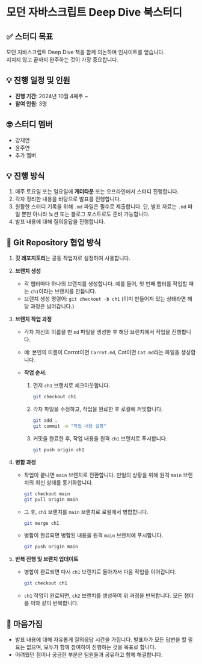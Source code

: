# 모던 자바스크립트 Deep Dive 북스터디

## ✅ 스터디 목표

모던 자바스크립트 Deep Dive 책을 함께 의논하며 인사이트를 얻습니다.  
지치지 않고 끝까지 완주하는 것이 가장 중요합니다.

## 💡 진행 일정 및 인원

- **진행 기간**: 2024년 10월 4째주 ~
- **참여 인원**: 3명

## 🤓 스터디 멤버

- 강재연
- 윤주연
- 추가 멤버

## 💡 진행 방식

1. 매주 토요일 또는 일요일에 **게더타운** 또는 오프라인에서 스터디 진행합니다.
2. 각자 정리한 내용을 바탕으로 발표를 진행합니다.
3. 원활한 스터디 기록을 위해 `.md` 파일은 필수로 제출합니다. 단, 발표 자료는 `.md` 파일 뿐만 아니라 노션 또는 블로그 포스트로도 준비 가능합니다.
4. 발표 내용에 대해 질의응답을 진행합니다.

## 🌳 Git Repository 협업 방식

1. **깃 레포지토리**는 공동 작업자로 설정하여 사용합니다.

2. **브랜치 생성**

   - 각 챕터마다 하나의 브랜치를 생성합니다. 예를 들어, 첫 번째 챕터를 작업할 때는 `ch1`이라는 브랜치를 만듭니다.
   - 브랜치 생성 명령어: `git checkout -b ch1` (이미 만들어져 있는 상태라면 해당 과정은 넘어갑니다.)

3. **브랜치 작업 과정**

   - 각자 자신의 이름을 딴 `md` 파일을 생성한 후 해당 브랜치에서 작업을 진행합니다.
   - 예: 본인의 이름이 Carrot이면 `Carrot.md`, Cat이면 `Cat.md`라는 파일을 생성합니다.
   - **작업 순서**:

     1. 먼저 `ch1` 브랜치로 체크아웃합니다.

        ```bash
        git checkout ch1
        ```

     2. 각자 파일을 수정하고, 작업을 완료한 후 로컬에 커밋합니다.

        ```bash
        git add .
        git commit -m "작업 내용 설명"
        ```

     3. 커밋을 완료한 후, 작업 내용을 원격 `ch1` 브랜치로 푸시합니다.

        ```bash
        git push origin ch1
        ```

4. **병합 과정**

   - 작업이 끝나면 `main` 브랜치로 전환합니다. 만일의 상황을 위해 원격 `main` 브랜치의 최신 상태를 동기화합니다.

     ```bash
     git checkout main
     git pull origin main
     ```

   - 그 후, `ch1` 브랜치를 `main` 브랜치로 로컬에서 병합합니다.

     ```bash
     git merge ch1
     ```

   - 병합이 완료되면 병합된 내용을 원격 `main` 브랜치에 푸시합니다.

     ```bash
     git push origin main
     ```

5. **반복 진행 및 브랜치 업데이트**

   - 병합이 완료되면 다시 `ch1` 브랜치로 돌아가서 다음 작업을 이어갑니다.

     ```bash
     git checkout ch1
     ```

   - `ch1` 작업이 완료되면, `ch2` 브랜치를 생성하여 위 과정을 반복합니다. 모든 챕터를 이와 같이 반복합니다.

## 🤝 마음가짐

- 발표 내용에 대해 자유롭게 질의응답 시간을 가집니다. 발표자가 모든 답변을 할 필요는 없으며, 모두가 함께 참여하여 진행하는 것을 목표로 합니다.
- 어려웠던 점이나 궁금한 부분은 팀원들과 공유하고 함께 해결합니다.
